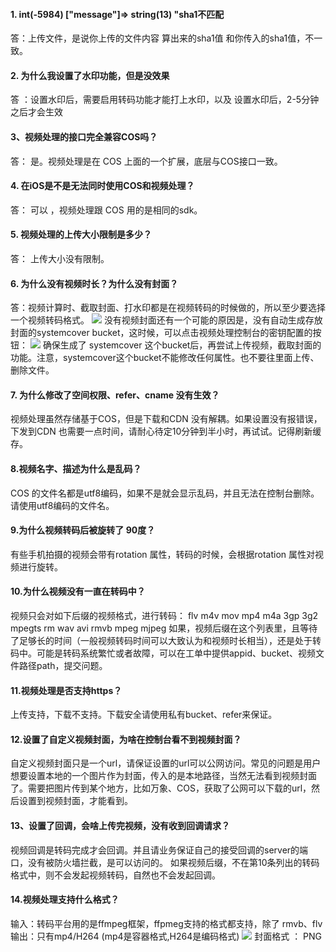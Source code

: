 #### 1. int(-5984) ["message"]=> string(13) "sha1不匹配
答：上传文件，是说你上传的文件内容 算出来的sha1值 和你传入的sha1值，不一致。
#### 2. 为什么我设置了水印功能，但是没效果
答 ：设置水印后，需要启用转码功能才能打上水印，以及 设置水印后，2-5分钟之后才会生效
#### 3、视频处理的接口完全兼容COS吗？
答： 是。视频处理是在 COS 上面的一个扩展，底层与COS接口一致。
#### 4. 在iOS是不是无法同时使用COS和视频处理？
答： 可以 ，视频处理跟 COS 用的是相同的sdk。
#### 5. 视频处理的上传大小限制是多少？
答： 上传大小没有限制。
#### 6. 为什么没有视频时长？为什么没有封面？
答：视频计算时、截取封面、打水印都是在视频转码的时候做的，所以至少要选择一个视频转码格式。
![](http://imgcache.tce.fsphere.cn/image/mc.qcloudimg.com/static/img/6d285607309e778510207d3a9806d4f4/1470885972_49_w773_h458.png)
没有视频封面还有一个可能的原因是，没有自动生成存放封面的systemcover bucket，这时候，可以点击视频处理控制台的密钥配置的按钮：
![](http://imgcache.tce.fsphere.cn/image/mc.qcloudimg.com/static/img/6d285607309e778510207d3a9806d4f4/1470885972_49_w773_h458-2.png)
确保生成了 systemcover 这个bucket后，再尝试上传视频，截取封面的功能。注意，systemcover这个bucket不能修改任何属性。也不要往里面上传、删除文件。
#### 7. 为什么修改了空间权限、refer、cname 没有生效？
视频处理虽然存储基于COS，但是下载和CDN 没有解耦。如果设置没有报错误，下发到CDN 也需要一点时间，请耐心待定10分钟到半小时，再试试。记得刷新缓存。
#### 8.视频名字、描述为什么是乱码？
COS 的文件名都是utf8编码，如果不是就会显示乱码，并且无法在控制台删除。请使用utf8编码的文件名。
#### 9.为什么视频转码后被旋转了 90度？
有些手机拍摄的视频会带有rotation 属性，转码的时候，会根据rotation 属性对视频进行旋转。
#### 10.为什么视频没有一直在转码中？
视频只会对如下后缀的视频格式，进行转码：
flv
m4v
mov
mp4
m4a
3gp
3g2
mpegts
rm
wav
avi
rmvb
mpeg
mjpeg
如果，视频后缀在这个列表里，且等待了足够长的时间（一般视频转码时间可以大致认为和视频时长相当），还是处于转码中。可能是转码系统繁忙或者故障，可以在工单中提供appid、bucket、视频文件路径path，提交问题。
#### 11.视频处理是否支持https？
上传支持，下载不支持。下载安全请使用私有bucket、refer来保证。
#### 12.设置了自定义视频封面，为啥在控制台看不到视频封面？
自定义视频封面只是一个url，请保证设置的url可以公网访问。常见的问题是用户想要设置本地的一个图片作为封面，传入的是本地路径，当然无法看到视频封面了。需要把图片传到某个地方，比如万象、COS，获取了公网可以下载的url，然后设置到视频封面，才能看到。
#### 13、设置了回调，会啥上传完视频，没有收到回调请求？
视频回调是转码完成才会回调。并且请业务保证自己的接受回调的server的端口，没有被防火墙拦截，是可以访问的。
如果视频后缀，不在第10条列出的转码格式中，则不会发起视频转码，自然也不会发起回调。
#### 14.视频处理支持什么格式？
输入：转码平台用的是ffmpeg框架，ffpmeg支持的格式都支持，除了 rmvb、flv
输出：只有mp4/H264 (mp4是容器格式,H264是编码格式)
![](http://imgcache.tce.fsphere.cn/image/mc.qcloudimg.com/static/img/4a5ae03bd12eefa7471905581bccad47/1471401038_78_w1335_h139.png)
封面格式 ： PNG 

